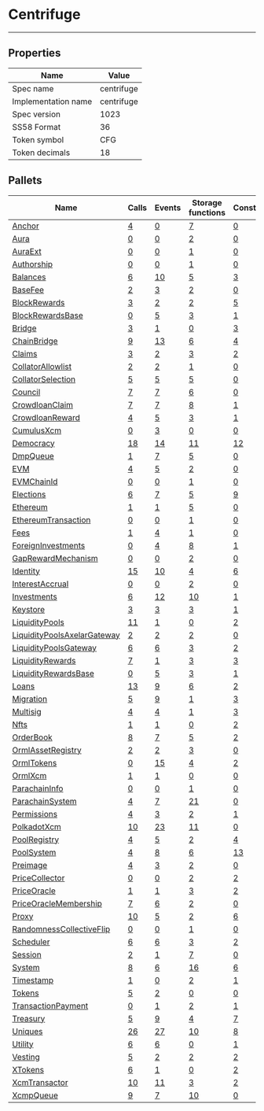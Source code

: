 # Centrifuge

---------

## Properties
| Name | Value |
| -------- | -------- |
| Spec name     | centrifuge     |
| Implementation name     | centrifuge     |
| Spec version     | 1023     |
| SS58 Format     | 36     |
| Token symbol      | CFG     |
| Token decimals      | 18     |

## Pallets
| Name | Calls | Events | Storage functions | Constants | Errors |
| -------- | -------- | -------- | -------- | -------- | -------- |
| [Anchor](anchor.md) | [4](anchor.md#calls) | [0](anchor.md#events) | [7](anchor.md#storage-functions) | [0](anchor.md#constants) | [8](anchor.md#errors) |
| [Aura](aura.md) | [0](aura.md#calls) | [0](aura.md#events) | [2](aura.md#storage-functions) | [0](aura.md#constants) | [0](aura.md#errors) |
| [AuraExt](auraext.md) | [0](auraext.md#calls) | [0](auraext.md#events) | [1](auraext.md#storage-functions) | [0](auraext.md#constants) | [0](auraext.md#errors) |
| [Authorship](authorship.md) | [0](authorship.md#calls) | [0](authorship.md#events) | [1](authorship.md#storage-functions) | [0](authorship.md#constants) | [0](authorship.md#errors) |
| [Balances](balances.md) | [6](balances.md#calls) | [10](balances.md#events) | [5](balances.md#storage-functions) | [3](balances.md#constants) | [8](balances.md#errors) |
| [BaseFee](basefee.md) | [2](basefee.md#calls) | [3](basefee.md#events) | [2](basefee.md#storage-functions) | [0](basefee.md#constants) | [0](basefee.md#errors) |
| [BlockRewards](blockrewards.md) | [3](blockrewards.md#calls) | [2](blockrewards.md#events) | [2](blockrewards.md#storage-functions) | [5](blockrewards.md#constants) | [2](blockrewards.md#errors) |
| [BlockRewardsBase](blockrewardsbase.md) | [0](blockrewardsbase.md#calls) | [5](blockrewardsbase.md#events) | [3](blockrewardsbase.md#storage-functions) | [1](blockrewardsbase.md#constants) | [3](blockrewardsbase.md#errors) |
| [Bridge](bridge.md) | [3](bridge.md#calls) | [1](bridge.md#events) | [0](bridge.md#storage-functions) | [3](bridge.md#constants) | [1](bridge.md#errors) |
| [ChainBridge](chainbridge.md) | [9](chainbridge.md#calls) | [13](chainbridge.md#events) | [6](chainbridge.md#storage-functions) | [4](chainbridge.md#constants) | [15](chainbridge.md#errors) |
| [Claims](claims.md) | [3](claims.md#calls) | [2](claims.md#events) | [3](claims.md#storage-functions) | [2](claims.md#constants) | [4](claims.md#errors) |
| [CollatorAllowlist](collatorallowlist.md) | [2](collatorallowlist.md#calls) | [2](collatorallowlist.md#events) | [1](collatorallowlist.md#storage-functions) | [0](collatorallowlist.md#constants) | [3](collatorallowlist.md#errors) |
| [CollatorSelection](collatorselection.md) | [5](collatorselection.md#calls) | [5](collatorselection.md#events) | [5](collatorselection.md#storage-functions) | [0](collatorselection.md#constants) | [10](collatorselection.md#errors) |
| [Council](council.md) | [7](council.md#calls) | [7](council.md#events) | [6](council.md#storage-functions) | [0](council.md#constants) | [10](council.md#errors) |
| [CrowdloanClaim](crowdloanclaim.md) | [7](crowdloanclaim.md#calls) | [7](crowdloanclaim.md#events) | [8](crowdloanclaim.md#storage-functions) | [1](crowdloanclaim.md#constants) | [10](crowdloanclaim.md#errors) |
| [CrowdloanReward](crowdloanreward.md) | [4](crowdloanreward.md#calls) | [5](crowdloanreward.md#events) | [3](crowdloanreward.md#storage-functions) | [1](crowdloanreward.md#constants) | [3](crowdloanreward.md#errors) |
| [CumulusXcm](cumulusxcm.md) | [0](cumulusxcm.md#calls) | [3](cumulusxcm.md#events) | [0](cumulusxcm.md#storage-functions) | [0](cumulusxcm.md#constants) | [0](cumulusxcm.md#errors) |
| [Democracy](democracy.md) | [18](democracy.md#calls) | [14](democracy.md#events) | [11](democracy.md#storage-functions) | [12](democracy.md#constants) | [23](democracy.md#errors) |
| [DmpQueue](dmpqueue.md) | [1](dmpqueue.md#calls) | [7](dmpqueue.md#events) | [5](dmpqueue.md#storage-functions) | [0](dmpqueue.md#constants) | [2](dmpqueue.md#errors) |
| [EVM](evm.md) | [4](evm.md#calls) | [5](evm.md#events) | [2](evm.md#storage-functions) | [0](evm.md#constants) | [11](evm.md#errors) |
| [EVMChainId](evmchainid.md) | [0](evmchainid.md#calls) | [0](evmchainid.md#events) | [1](evmchainid.md#storage-functions) | [0](evmchainid.md#constants) | [0](evmchainid.md#errors) |
| [Elections](elections.md) | [6](elections.md#calls) | [7](elections.md#events) | [5](elections.md#storage-functions) | [9](elections.md#constants) | [17](elections.md#errors) |
| [Ethereum](ethereum.md) | [1](ethereum.md#calls) | [1](ethereum.md#events) | [5](ethereum.md#storage-functions) | [0](ethereum.md#constants) | [2](ethereum.md#errors) |
| [EthereumTransaction](ethereumtransaction.md) | [0](ethereumtransaction.md#calls) | [0](ethereumtransaction.md#events) | [1](ethereumtransaction.md#storage-functions) | [0](ethereumtransaction.md#constants) | [0](ethereumtransaction.md#errors) |
| [Fees](fees.md) | [1](fees.md#calls) | [4](fees.md#events) | [1](fees.md#storage-functions) | [0](fees.md#constants) | [0](fees.md#errors) |
| [ForeignInvestments](foreigninvestments.md) | [0](foreigninvestments.md#calls) | [4](foreigninvestments.md#events) | [8](foreigninvestments.md#storage-functions) | [1](foreigninvestments.md#constants) | [8](foreigninvestments.md#errors) |
| [GapRewardMechanism](gaprewardmechanism.md) | [0](gaprewardmechanism.md#calls) | [0](gaprewardmechanism.md#events) | [2](gaprewardmechanism.md#storage-functions) | [0](gaprewardmechanism.md#constants) | [1](gaprewardmechanism.md#errors) |
| [Identity](identity.md) | [15](identity.md#calls) | [10](identity.md#events) | [4](identity.md#storage-functions) | [6](identity.md#constants) | [18](identity.md#errors) |
| [InterestAccrual](interestaccrual.md) | [0](interestaccrual.md#calls) | [0](interestaccrual.md#events) | [2](interestaccrual.md#storage-functions) | [0](interestaccrual.md#constants) | [5](interestaccrual.md#errors) |
| [Investments](investments.md) | [6](investments.md#calls) | [12](investments.md#events) | [10](investments.md#storage-functions) | [1](investments.md#constants) | [10](investments.md#errors) |
| [Keystore](keystore.md) | [3](keystore.md#calls) | [3](keystore.md#events) | [3](keystore.md#storage-functions) | [1](keystore.md#constants) | [5](keystore.md#errors) |
| [LiquidityPools](liquiditypools.md) | [11](liquiditypools.md#calls) | [1](liquiditypools.md#events) | [0](liquiditypools.md#storage-functions) | [2](liquiditypools.md#constants) | [22](liquiditypools.md#errors) |
| [LiquidityPoolsAxelarGateway](liquiditypoolsaxelargateway.md) | [2](liquiditypoolsaxelargateway.md#calls) | [2](liquiditypoolsaxelargateway.md#events) | [2](liquiditypoolsaxelargateway.md#storage-functions) | [0](liquiditypoolsaxelargateway.md#constants) | [2](liquiditypoolsaxelargateway.md#errors) |
| [LiquidityPoolsGateway](liquiditypoolsgateway.md) | [6](liquiditypoolsgateway.md#calls) | [6](liquiditypoolsgateway.md#events) | [3](liquiditypoolsgateway.md#storage-functions) | [2](liquiditypoolsgateway.md#constants) | [11](liquiditypoolsgateway.md#errors) |
| [LiquidityRewards](liquidityrewards.md) | [7](liquidityrewards.md#calls) | [1](liquidityrewards.md#events) | [3](liquidityrewards.md#storage-functions) | [3](liquidityrewards.md#constants) | [1](liquidityrewards.md#errors) |
| [LiquidityRewardsBase](liquidityrewardsbase.md) | [0](liquidityrewardsbase.md#calls) | [5](liquidityrewardsbase.md#events) | [3](liquidityrewardsbase.md#storage-functions) | [1](liquidityrewardsbase.md#constants) | [3](liquidityrewardsbase.md#errors) |
| [Loans](loans.md) | [13](loans.md#calls) | [9](loans.md#events) | [6](loans.md#storage-functions) | [2](loans.md#constants) | [19](loans.md#errors) |
| [Migration](migration.md) | [5](migration.md#calls) | [9](migration.md#events) | [1](migration.md#storage-functions) | [3](migration.md#constants) | [5](migration.md#errors) |
| [Multisig](multisig.md) | [4](multisig.md#calls) | [4](multisig.md#events) | [1](multisig.md#storage-functions) | [3](multisig.md#constants) | [14](multisig.md#errors) |
| [Nfts](nfts.md) | [1](nfts.md#calls) | [1](nfts.md#events) | [0](nfts.md#storage-functions) | [2](nfts.md#constants) | [2](nfts.md#errors) |
| [OrderBook](orderbook.md) | [8](orderbook.md#calls) | [7](orderbook.md#events) | [5](orderbook.md#storage-functions) | [2](orderbook.md#constants) | [13](orderbook.md#errors) |
| [OrmlAssetRegistry](ormlassetregistry.md) | [2](ormlassetregistry.md#calls) | [2](ormlassetregistry.md#events) | [3](ormlassetregistry.md#storage-functions) | [0](ormlassetregistry.md#constants) | [5](ormlassetregistry.md#errors) |
| [OrmlTokens](ormltokens.md) | [0](ormltokens.md#calls) | [15](ormltokens.md#events) | [4](ormltokens.md#storage-functions) | [2](ormltokens.md#constants) | [8](ormltokens.md#errors) |
| [OrmlXcm](ormlxcm.md) | [1](ormlxcm.md#calls) | [1](ormlxcm.md#events) | [0](ormlxcm.md#storage-functions) | [0](ormlxcm.md#constants) | [3](ormlxcm.md#errors) |
| [ParachainInfo](parachaininfo.md) | [0](parachaininfo.md#calls) | [0](parachaininfo.md#events) | [1](parachaininfo.md#storage-functions) | [0](parachaininfo.md#constants) | [0](parachaininfo.md#errors) |
| [ParachainSystem](parachainsystem.md) | [4](parachainsystem.md#calls) | [7](parachainsystem.md#events) | [21](parachainsystem.md#storage-functions) | [0](parachainsystem.md#constants) | [8](parachainsystem.md#errors) |
| [Permissions](permissions.md) | [4](permissions.md#calls) | [3](permissions.md#events) | [2](permissions.md#storage-functions) | [1](permissions.md#constants) | [6](permissions.md#errors) |
| [PolkadotXcm](polkadotxcm.md) | [10](polkadotxcm.md#calls) | [23](polkadotxcm.md#events) | [11](polkadotxcm.md#storage-functions) | [0](polkadotxcm.md#constants) | [20](polkadotxcm.md#errors) |
| [PoolRegistry](poolregistry.md) | [4](poolregistry.md#calls) | [5](poolregistry.md#events) | [2](poolregistry.md#storage-functions) | [4](poolregistry.md#constants) | [7](poolregistry.md#errors) |
| [PoolSystem](poolsystem.md) | [4](poolsystem.md#calls) | [8](poolsystem.md#events) | [6](poolsystem.md#storage-functions) | [13](poolsystem.md#constants) | [35](poolsystem.md#errors) |
| [Preimage](preimage.md) | [4](preimage.md#calls) | [3](preimage.md#events) | [2](preimage.md#storage-functions) | [0](preimage.md#constants) | [6](preimage.md#errors) |
| [PriceCollector](pricecollector.md) | [0](pricecollector.md#calls) | [0](pricecollector.md#events) | [2](pricecollector.md#storage-functions) | [2](pricecollector.md#constants) | [4](pricecollector.md#errors) |
| [PriceOracle](priceoracle.md) | [1](priceoracle.md#calls) | [1](priceoracle.md#events) | [3](priceoracle.md#storage-functions) | [2](priceoracle.md#constants) | [2](priceoracle.md#errors) |
| [PriceOracleMembership](priceoraclemembership.md) | [7](priceoraclemembership.md#calls) | [6](priceoraclemembership.md#events) | [2](priceoraclemembership.md#storage-functions) | [0](priceoraclemembership.md#constants) | [3](priceoraclemembership.md#errors) |
| [Proxy](proxy.md) | [10](proxy.md#calls) | [5](proxy.md#events) | [2](proxy.md#storage-functions) | [6](proxy.md#constants) | [8](proxy.md#errors) |
| [RandomnessCollectiveFlip](randomnesscollectiveflip.md) | [0](randomnesscollectiveflip.md#calls) | [0](randomnesscollectiveflip.md#events) | [1](randomnesscollectiveflip.md#storage-functions) | [0](randomnesscollectiveflip.md#constants) | [0](randomnesscollectiveflip.md#errors) |
| [Scheduler](scheduler.md) | [6](scheduler.md#calls) | [6](scheduler.md#events) | [3](scheduler.md#storage-functions) | [2](scheduler.md#constants) | [5](scheduler.md#errors) |
| [Session](session.md) | [2](session.md#calls) | [1](session.md#events) | [7](session.md#storage-functions) | [0](session.md#constants) | [5](session.md#errors) |
| [System](system.md) | [8](system.md#calls) | [6](system.md#events) | [16](system.md#storage-functions) | [6](system.md#constants) | [6](system.md#errors) |
| [Timestamp](timestamp.md) | [1](timestamp.md#calls) | [0](timestamp.md#events) | [2](timestamp.md#storage-functions) | [1](timestamp.md#constants) | [0](timestamp.md#errors) |
| [Tokens](tokens.md) | [5](tokens.md#calls) | [2](tokens.md#events) | [0](tokens.md#storage-functions) | [0](tokens.md#constants) | [1](tokens.md#errors) |
| [TransactionPayment](transactionpayment.md) | [0](transactionpayment.md#calls) | [1](transactionpayment.md#events) | [2](transactionpayment.md#storage-functions) | [1](transactionpayment.md#constants) | [0](transactionpayment.md#errors) |
| [Treasury](treasury.md) | [5](treasury.md#calls) | [9](treasury.md#events) | [4](treasury.md#storage-functions) | [7](treasury.md#constants) | [5](treasury.md#errors) |
| [Uniques](uniques.md) | [26](uniques.md#calls) | [27](uniques.md#events) | [10](uniques.md#storage-functions) | [8](uniques.md#constants) | [18](uniques.md#errors) |
| [Utility](utility.md) | [6](utility.md#calls) | [6](utility.md#events) | [0](utility.md#storage-functions) | [1](utility.md#constants) | [1](utility.md#errors) |
| [Vesting](vesting.md) | [5](vesting.md#calls) | [2](vesting.md#events) | [2](vesting.md#storage-functions) | [2](vesting.md#constants) | [5](vesting.md#errors) |
| [XTokens](xtokens.md) | [6](xtokens.md#calls) | [1](xtokens.md#events) | [0](xtokens.md#storage-functions) | [2](xtokens.md#constants) | [19](xtokens.md#errors) |
| [XcmTransactor](xcmtransactor.md) | [10](xcmtransactor.md#calls) | [11](xcmtransactor.md#events) | [3](xcmtransactor.md#storage-functions) | [2](xcmtransactor.md#constants) | [26](xcmtransactor.md#errors) |
| [XcmpQueue](xcmpqueue.md) | [9](xcmpqueue.md#calls) | [7](xcmpqueue.md#events) | [10](xcmpqueue.md#storage-functions) | [0](xcmpqueue.md#constants) | [5](xcmpqueue.md#errors) |